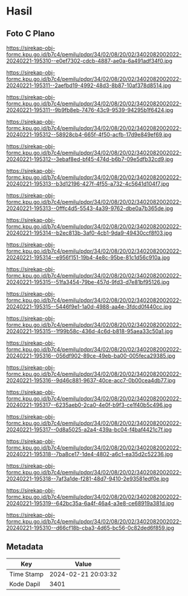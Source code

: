 # Hasil

## Foto C Plano

https://sirekap-obj-formc.kpu.go.id/b7c4/pemilu/pdpr/34/02/08/20/02/3402082002022-20240221-195310--e0ef7302-cdcb-4887-ae0a-6a491adf34f0.jpg

https://sirekap-obj-formc.kpu.go.id/b7c4/pemilu/pdpr/34/02/08/20/02/3402082002022-20240221-195311--2aefbd19-4992-48d3-8b87-10af378d8514.jpg

https://sirekap-obj-formc.kpu.go.id/b7c4/pemilu/pdpr/34/02/08/20/02/3402082002022-20240221-195311--9b9fb8eb-7476-43c9-9539-94295b1f6424.jpg

https://sirekap-obj-formc.kpu.go.id/b7c4/pemilu/pdpr/34/02/08/20/02/3402082002022-20240221-195312--58928cb4-665f-4f50-acfb-17d9e849ef69.jpg

https://sirekap-obj-formc.kpu.go.id/b7c4/pemilu/pdpr/34/02/08/20/02/3402082002022-20240221-195312--3ebaf8ed-bf45-474d-b6b7-09e5dfb32cd9.jpg

https://sirekap-obj-formc.kpu.go.id/b7c4/pemilu/pdpr/34/02/08/20/02/3402082002022-20240221-195313--b3d12196-427f-4f55-a732-4c5641d104f7.jpg

https://sirekap-obj-formc.kpu.go.id/b7c4/pemilu/pdpr/34/02/08/20/02/3402082002022-20240221-195313--0fffc4d5-5543-4a39-9762-dbe0a7b365de.jpg

https://sirekap-obj-formc.kpu.go.id/b7c4/pemilu/pdpr/34/02/08/20/02/3402082002022-20240221-195314--b2ec813b-3af0-4cb1-9da9-49430ccf8f03.jpg

https://sirekap-obj-formc.kpu.go.id/b7c4/pemilu/pdpr/34/02/08/20/02/3402082002022-20240221-195314--e956f151-19b4-4e8c-95be-81c1d56c910a.jpg

https://sirekap-obj-formc.kpu.go.id/b7c4/pemilu/pdpr/34/02/08/20/02/3402082002022-20240221-195315--51fa3454-79be-457d-9fd3-d7e81bf95126.jpg

https://sirekap-obj-formc.kpu.go.id/b7c4/pemilu/pdpr/34/02/08/20/02/3402082002022-20240221-195315--5446f9e1-1a0d-4988-aa4e-3fdcd0f440cc.jpg

https://sirekap-obj-formc.kpu.go.id/b7c4/pemilu/pdpr/34/02/08/20/02/3402082002022-20240221-195315--1f99b58c-436d-4c6d-b818-95aea33c50a1.jpg

https://sirekap-obj-formc.kpu.go.id/b7c4/pemilu/pdpr/34/02/08/20/02/3402082002022-20240221-195316--056df902-89ce-49eb-ba00-005feca29385.jpg

https://sirekap-obj-formc.kpu.go.id/b7c4/pemilu/pdpr/34/02/08/20/02/3402082002022-20240221-195316--9d46c881-9637-40ce-acc7-0b00cea4db77.jpg

https://sirekap-obj-formc.kpu.go.id/b7c4/pemilu/pdpr/34/02/08/20/02/3402082002022-20240221-195317--6235aeb0-2ca0-4e0f-b9f3-ce1f40b5c496.jpg

https://sirekap-obj-formc.kpu.go.id/b7c4/pemilu/pdpr/34/02/08/20/02/3402082002022-20240221-195317--0d8a5025-a2a4-439a-bc04-f4baf4421c7f.jpg

https://sirekap-obj-formc.kpu.go.id/b7c4/pemilu/pdpr/34/02/08/20/02/3402082002022-20240221-195318--7ba8ce17-1de4-4802-a6c1-ea35d2c52236.jpg

https://sirekap-obj-formc.kpu.go.id/b7c4/pemilu/pdpr/34/02/08/20/02/3402082002022-20240221-195318--7af3a1de-f281-48d7-9410-2e93581edf0e.jpg

https://sirekap-obj-formc.kpu.go.id/b7c4/pemilu/pdpr/34/02/08/20/02/3402082002022-20240221-195319--642bc35a-6a4f-46a4-a3e8-ce68919a381d.jpg

https://sirekap-obj-formc.kpu.go.id/b7c4/pemilu/pdpr/34/02/08/20/02/3402082002022-20240221-195310--d66cf18b-cba3-4d65-bc56-0c82ded6f859.jpg


## Metadata

| Key        | Value               |
| ---------- | ------------------- |
| Time Stamp | 2024-02-21 20:03:32 |
| Kode Dapil | 3401                |



